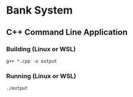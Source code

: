 # Bank System
## C++ Command Line Application
### Building (Linux or WSL)

`g++ *.cpp -o output`

### Running (Linux or WSL)

`./output`
